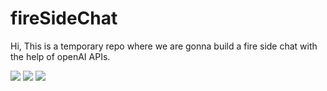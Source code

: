 # fireSideChat
Hi, This is a temporary repo where we are gonna build a fire side chat with the help of openAI APIs.

<img src="https://res.cloudinary.com/dp1c3anrt/image/upload/v1710829600/Screenshot_132_tkeein.png" />
<img src="https://res.cloudinary.com/dp1c3anrt/image/upload/v1710829600/Screenshot_133_euu7e1.png" />
<img src="https://res.cloudinary.com/dp1c3anrt/image/upload/v1710829600/Screenshot_131_hn4m6v.png" />



